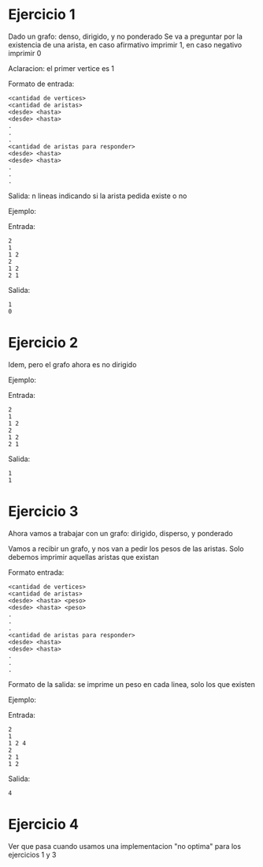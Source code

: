 # Ejercicio 1
Dado un grafo: denso, dirigido, y no ponderado
Se va a preguntar por la existencia de una arista, en caso afirmativo imprimir 1, en caso negativo imprimir 0

Aclaracion: el primer vertice es 1

Formato de entrada:
```
<cantidad de vertices>
<cantidad de aristas>
<desde> <hasta>
<desde> <hasta>
.
.
.
<cantidad de aristas para responder>
<desde> <hasta>
<desde> <hasta>
.
.
.
```
Salida: n lineas indicando si la arista pedida existe o no

Ejemplo:

Entrada:
```
2
1
1 2
2
1 2
2 1
```
Salida:
```
1
0
```
# Ejercicio 2
Idem, pero el grafo ahora es no dirigido

Ejemplo:

Entrada:
```
2
1
1 2
2
1 2
2 1
```
Salida:
```
1
1
```
# Ejercicio 3
Ahora vamos a trabajar con un grafo: dirigido, disperso, y ponderado

Vamos a recibir un grafo, y nos van a pedir los pesos de las aristas. Solo debemos
imprimir aquellas aristas que existan

Formato entrada:
```
<cantidad de vertices>
<cantidad de aristas>
<desde> <hasta> <peso>
<desde> <hasta> <peso>
.
.
.
<cantidad de aristas para responder>
<desde> <hasta>
<desde> <hasta>
.
.
.
```
Formato de la salida: se imprime un peso en cada linea, solo los que existen

Ejemplo:

Entrada:
```
2
1
1 2 4
2
2 1
1 2
```
Salida:
```
4
```
# Ejercicio 4
Ver que pasa cuando usamos una implementacion "no optima" para los ejercicios 1 y 3

